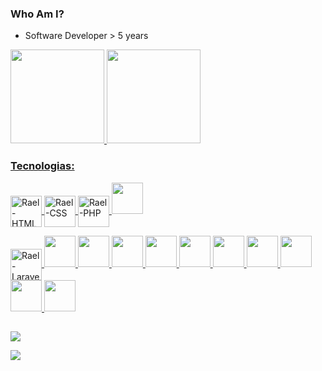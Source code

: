 ### Who Am I?

- Software Developer > 5 years

<div align="justify">
  <a href="https://github.com/igarashiisrael">
  <img height="150cm" src="https://github-readme-stats.vercel.app/api?username=andreattamatheus&show_icons=true&theme=ocean_dark&include_all_commits=true&count_private=true"/>
  <img height="150cm" src="https://github-readme-stats.vercel.app/api/top-langs/?username=andreattamatheus&layout=compact&langs_count=7&theme=ocean_dark"/>
</div>
  

### Tecnologias:

<img align="center" alt="Rael-HTML" height="50" width="50"
    height="50" width="50" src="https://cdn.jsdelivr.net/gh/devicons/devicon/icons/html5/html5-plain-wordmark.svg" />
<img align="center" alt="Rael-CSS" height="50" width="50"
    height="50" width="50" src="https://cdn.jsdelivr.net/gh/devicons/devicon/icons/css3/css3-plain-wordmark.svg" />
<img align="center" alt="Rael-PHP" height="50" width="50"
    height="50" width="50" src="https://cdn.jsdelivr.net/gh/devicons/devicon/icons/php/php-original.svg" />
<img height="50" width="50" src="https://cdn.jsdelivr.net/gh/devicons/devicon/icons/javascript/javascript-original.svg" />


<img align="center" alt="Rael-Laravel" height="50" width="50"
    height="50" width="50" src="https://cdn.jsdelivr.net/gh/devicons/devicon/icons/laravel/laravel-plain.svg" />
<img height="50" width="50" src="https://cdn.jsdelivr.net/gh/devicons/devicon/icons/react/react-original.svg" />
<img height="50" width="50" src="https://cdn.jsdelivr.net/gh/devicons/devicon/icons/nodejs/nodejs-original.svg" />
<img height="50" width="50" src="https://cdn.jsdelivr.net/gh/devicons/devicon/icons/mysql/mysql-original.svg" />
<img height="50" width="50" src="https://cdn.jsdelivr.net/gh/devicons/devicon/icons/sass/sass-original.svg" />
<img height="50" width="50" src="https://cdn.jsdelivr.net/gh/devicons/devicon/icons/bootstrap/bootstrap-original.svg" />
<img height="50" width="50" src="https://cdn.jsdelivr.net/gh/devicons/devicon/icons/canva/canva-original.svg" />
<img height="50" width="50" src="https://cdn.jsdelivr.net/gh/devicons/devicon/icons/figma/figma-original.svg" />
<img height="50" width="50" src="https://cdn.jsdelivr.net/gh/devicons/devicon/icons/bitbucket/bitbucket-original.svg" />
<img height="50" width="50" src="https://cdn.jsdelivr.net/gh/devicons/devicon/icons/bash/bash-original.svg" />
<img height="50" width="50" src="https://cdn.jsdelivr.net/gh/devicons/devicon/icons/docker/docker-original.svg" />





 
          
  
##
  
<div>
  <a href="https://instagram.com/andreatta_matheus" target="_blank"><img src="https://img.shields.io/badge/-Instagram-%23E4405F?style=for-the-badge&logo=instagram&logoColor=white" target="_blank"></a>

  <a href="https://www.linkedin.com/in/matheusandreatta" target="_blank"><img src="https://img.shields.io/badge/-LinkedIn-%230077B5?style=for-the-badge&logo=linkedin&logoColor=white" target="_blank"></a> 
    

  </div>
